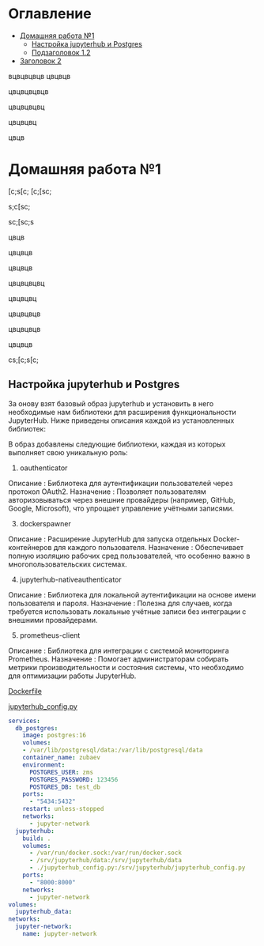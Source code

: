 # Оглавление
- [Домашняя работа №1](#домашняя-работа-1)
  - [Настройка jupyterhub и Postgres](#настройка-jupyterhub-и-postgres)
  - [Подзаголовок 1.2](#подзаголовок-12)
- [Заголовок 2](#заголовок-2)


вцвцвцвцв
цвцвцв


цвцвцвцвцв



цвцвцвцвц



цвцвцвц




цвцв
# Домашняя работа №1
[c;s[c;
[c;[sc;

s;c[sc;


sc;[sc;s


цвцв


цвцвцв


цвцвцв



цвцвцвцвц


цвцвцвц


цвцвцвцв



цвцвцвцв



цвцвцв

cs;[c;s[c;
## Настройка jupyterhub и Postgres

За онову взят базовый образ jupyterhub и установить в него необходимые нам библиотеки для расширения функциональности JupyterHub. Ниже приведены описания каждой из установленных библиотек:

В образ добавлены следующие библиотеки, каждая из которых выполняет свою уникальную роль:

1. oauthenticator

Описание : Библиотека для аутентификации пользователей через протокол OAuth2.
Назначение : Позволяет пользователям авторизовываться через внешние провайдеры (например, GitHub, Google, Microsoft), что упрощает управление учётными записями.

3. dockerspawner

Описание : Расширение JupyterHub для запуска отдельных Docker-контейнеров для каждого пользователя.
Назначение : Обеспечивает полную изоляцию рабочих сред пользователей, что особенно важно в многопользовательских системах.

4. jupyterhub-nativeauthenticator

Описание : Библиотека для локальной аутентификации на основе имени пользователя и пароля.
Назначение : Полезна для случаев, когда требуется использовать локальные учётные записи без интеграции с внешними провайдерами.

5. prometheus-client

Описание : Библиотека для интеграции с системой мониторинга Prometheus.
Назначение : Помогает администраторам собирать метрики производительности и состояния системы, что необходимо для оптимизации работы JupyterHub.

[Dockerfile](https://github.com/Zubaev/jupyterhub_docker_postgres/blob/main/jupyterhub/Dockerfile)

[jupyterhub_config.py](https://github.com/Zubaev/jupyterhub_docker_postgres/blob/main/jupyterhub/jupyterhub_config.py)

```yaml
services:
  db_postgres:
    image: postgres:16
    volumes:
    - /var/lib/postgresql/data:/var/lib/postgresql/data
    container_name: zubaev
    environment:
      POSTGRES_USER: zms
      POSTGRES_PASSWORD: 123456
      POSTGRES_DB: test_db
    ports:
      - "5434:5432"
    restart: unless-stopped
    networks:
      - jupyter-network
  jupyterhub:
    build: .
    volumes:
      - /var/run/docker.sock:/var/run/docker.sock
      - /srv/jupyterhub/data:/srv/jupyterhub/data
      - ./jupyterhub_config.py:/srv/jupyterhub/jupyterhub_config.py
    ports:
      - "8000:8000"
    networks:
      - jupyter-network
volumes:
  jupyterhub_data:
networks:
  jupyter-network:
    name: jupyter-network

